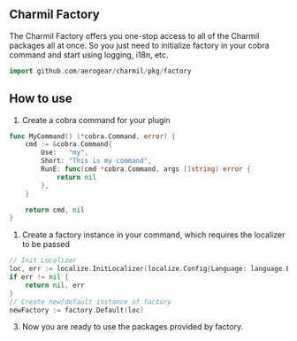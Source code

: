 ## Charmil Factory
The Charmil Factory offers you one-stop access to all of the Charmil packages all at once. So you just need to initialize factory in your cobra command and start using logging, i18n, etc. 
```go
import github.com/aerogear/charmil/pkg/factory
```

## How to use

1. Create a cobra command for your plugin
```go
func MyCommand() (*cobra.Command, error) {
	cmd := &cobra.Command{
		Use:   "my",
		Short: "This is my command",
		RunE: func(cmd *cobra.Command, args []string) error {
			return nil
		},
	}

	return cmd, nil
}
```

1. Create a factory instance in your command, which requires the localizer to be passed
```go
// Init Localizer
loc, err := localize.InitLocalizer(localize.Config{Language: language.English, Path: "active.en.yaml"})
if err != nil {
    return nil, err
}
// Create new/default instance of factory
newFactory := factory.Default(loc)
```

3. Now you are ready to use the packages provided by factory.


